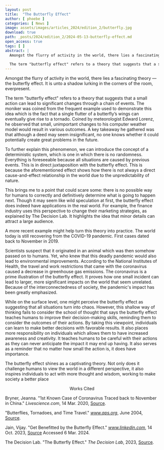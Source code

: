 ```yaml
---
layout: post
title:  "The Butterfly Effect"
author: [ phoebe ]
categories: [ News ]
image: assets/images/articles_2024/edition_2/butterfly.jpg
download: true
path: _posts/2024/edition_2/2024-05-13-butterfly-effect.md
open_access: true
tags: [ ]
abstract: |
  Amongst the flurry of activity in the world, there lies a fascinating theory — the butterfly effect. It is unto a shadow lurking in the corners of the room, everpresent.
  
  The term "butterfly effect" refers to a theory that suggests that a small action can lead to significant changes through a chain of events. The moniker was coined from the frequent example used to demonstrate this idea which is the fact that a single flutter of a butterfly’s wings can eventually give rise to a tornado...
---
```


Amongst the flurry of activity in the world, there lies a fascinating theory — the butterfly effect. It is unto a shadow lurking in the corners of the room, everpresent.

The term "butterfly effect" refers to a theory that suggests that a small action can lead to significant changes through a chain of events. The moniker was coined from the frequent example used to demonstrate this idea which is the fact that a single flutter of a butterfly’s wings can eventually give rise to a tornado. Coined by meteorologist Edward Lorenz, he observed that small, unimportant changes to his computer weather model would result in various outcomes. A key takeaway he gathered was that although a deed may seem insignificant, no one knows whether it could potentially create great problems in the future.

To further explain this phenomenon, we can introduce the concept of a deterministic system, which is one in which there is no randomness. Everything is foreseeable because all situations are caused by previous events. This is in direct juxtaposition with the butterfly effect. This is because the aforementioned effect shows how there is not always a direct cause-and-effect relationship in the world due to the unpredictability of nature.

This brings me to a point that could scare some: there is no possible way for humans to correctly and definitively determine what is going to happen next. Though it may seem like wild speculation at first, the butterfly effect does indeed have applications in the real world. For example, the finance industry uses this perspective to change their marketing strategies, as explained by The Decision Lab. It highlights the idea that minor details can attract a large audience.

A more recent example might help turn this theory into practice. The world today is still recovering from the COVID-19 pandemic. First cases dated back to November in 2019.

Scientists suspect that it originated in an animal which was then somehow passed on to humans. Yet, who knew that this deadly pandemic would also lead to environmental improvements. According to the National Institutes of Health, the travel and work restrictions that came with the coronavirus caused a decrease in greenhouse gas emissions. The coronavirus is a prime illustration of the butterfly effect. It proves how one small incident can lead to larger, more significant impacts on the world that seem unrelated. Because of the interconnectedness of society, the pandemic's impact has been greatly emphasized.

While on the surface level, one might perceive the butterfly effect as suggesting that all situations turn into chaos. However, this shallow way of thinking fails to consider the school of thought that says the butterfly effect teaches humans to improve their decision-making skills, reminding them to consider the outcomes of their actions. By taking this viewpoint, individuals can learn to make better decisions with favorable results. It also places more responsibility on individuals which allows them to have increased awareness and creativity. It teaches humans to be careful with their actions as they can never anticipate the impact it may end up having. It also serves as a reminder that no matter how small the action is, it does have importance.

The butterfly effect shines as a captivating theory. Not only does it challenge humans to view the world in a different perspective, it also inspires individuals to act with more thought and wisdom, working to make society a better place

<center>Works Cited</center> 

Bryner, Jeanna. "1st Known Case of Coronavirus Traced back to November in China." *Livescience.com*, 14 Mar. 2020, [Source](https://www.livescience.com/first-case-coronavirus-found.html).

"Butterflies, Tornadoes, and Time Travel." *www.aps.org*, June 2004, [Source](https://www.aps.org/publications/apsnews/200406/butterfly-effect.cfm#:~:text=The%20term%20%22butterfly%20effect%22%20was).

Jain, Vijay. "Get Benefitted by the Butterfly Effect." *www.linkedin.com*, 14 Oct. 2023, [Source](https://www.linkedin.com/pulse/get-benefitted-butterfly-effect-dr-vijay-jain-dminf#:~:text=Improved%20decision%2dMaking%3A%20The%20Butterfly) Accessed 6 Mar. 2024.

The Decision Lab. "The Butterfly Effect." *The Decision Lab*, 2023, [Source](https://thedecisionlab.com/reference-guide/economics/the-butterfly-effect).
